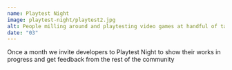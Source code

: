 ```yaml
---
name: Playtest Night
image: playtest-night/playtest2.jpg
alt: People milling around and playtesting video games at handful of tables in the middle of an arcade.
date: "03"
---
```


<aside>
Once a month we invite developers to Playtest Night to show their works in progress and get feedback from the rest of the community
</aside>